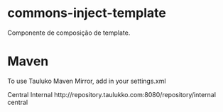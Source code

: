commons-inject-template
=======================

Componente de composição de template.


Maven
=======================
To use Tauluko Maven Mirror, add in your settings.xml

<mirror>
        <id>Central Internal</id>
        <url>http://repository.taulukko.com:8080/repository/internal</url>
        <mirrorOf>central</mirrorOf>
</mirror>
